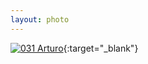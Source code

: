 ```yaml
---
layout: photo
---
```


[![031 Arturo](https://c1.staticflickr.com/4/3777/19849122318_cab2c284aa_b.jpg)](https://www.flickr.com/photos/131440297@N08/19849122318/){:target="_blank"}
